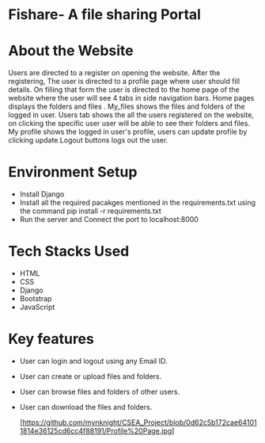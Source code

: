 
# Fishare- A file sharing Portal

# About the Website 

Users are directed to a register on opening the website. After the registering, The user is directed to a profile page where user should fill details. On filling that form the user is directed to the home page of the website where the user will see 4 tabs in side navigation bars. Home pages displays the folders and files . My_files shows the files and folders of the logged in user. Users tab shows the all the users registered on the website, on clicking the specific user user will be able to see their folders and files. My profile shows the logged in user's profile, users can update profile by clicking update.Logout buttons logs out the user.

# Environment Setup

*  Install Django
*  Install all the required pacakges mentioned in the requirements.txt using the command pip install -r requirements.txt
*  Run the server and Connect the port to localhost:8000

# Tech Stacks Used

*  HTML
*  CSS
*  Django
*  Bootstrap
* JavaScript

# Key features

* User can login and logout using any Email ID.
* User can create or upload files and folders.
* User can browse files and folders of other users.
* User can download the files and folders.

  [https://github.com/mynknight/CSEA_Project/blob/0d62c5b172cae641011814e36125cd6cc4f88191/Profile%20Page.jpg]
